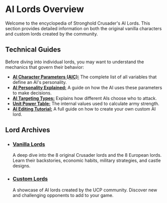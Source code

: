 # AI Lords Overview

Welcome to the encyclopedia of Stronghold Crusader's AI Lords. This section provides detailed information on both the original vanilla characters and custom lords created by the community.

## Technical Guides

Before diving into individual lords, you may want to understand the mechanics that govern their behavior:

* [**AI Character Parameters (AIC):**](AI-Character-Parameters) The complete list of all variables that define an AI's personality.
* [**AI Personality Explained:**](AI-Personality-Explained) A guide on how the AI uses these parameters to make decisions.
* [**AI Targeting Types:**](AI-Targeting-Types) Explains how different AIs choose who to attack.
* [**Unit Power Table:**](Unit-Power-Table) The internal values used to calculate army strength.
* [**AI Editing Tutorial:**](AI-Editing-Tutorial) A full guide on how to create your own custom AI lord.

## Lord Archives

* ### [Vanilla Lords](./Vanilla-Lords/)
    A deep dive into the 8 original Crusader lords and the 8 European lords. Learn their backstories, economic habits, military strategies, and castle designs.

* ### [Custom Lords](./Custom-Lords/)
    A showcase of AI lords created by the UCP community. Discover new and challenging opponents to add to your game.